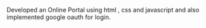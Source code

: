 Developed an Online Portal using html , css and javascript and also implemented google oauth for login.

